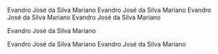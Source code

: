 Evandro José da Silva Mariano
Evandro José da Silva Mariano
Evandro José da Silva Mariano
Evandro José da Silva Mariano

Evandro José da Silva Mariano

Evandro José da Silva Mariano
Evandro José da Silva Mariano